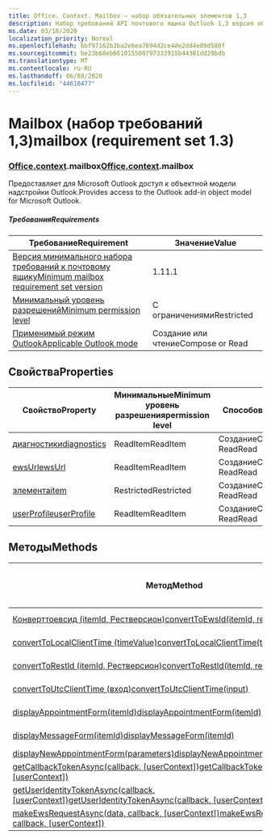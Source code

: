```yaml
---
title: Office. Context. Mailbox — набор обязательных элементов 1,3
description: Набор требований API почтового ящика Outlook 1,3 версия объектной модели почтового ящика.
ms.date: 03/18/2020
localization_priority: Normal
ms.openlocfilehash: bbf97162b3ba2e6ea7694d2ce4de2dd4e09d580f
ms.sourcegitcommit: be23b68eb661015508797333915b44381dd29bdb
ms.translationtype: MT
ms.contentlocale: ru-RU
ms.lasthandoff: 06/08/2020
ms.locfileid: "44610477"
---
```

# <a name="mailbox-requirement-set-13"></a><span data-ttu-id="160f1-103">Mailbox (набор требований 1,3)</span><span class="sxs-lookup"><span data-stu-id="160f1-103">mailbox (requirement set 1.3)</span></span>

### <a name="officecontextmailbox"></a><span data-ttu-id="160f1-104">[Office](office.md)[.context](office.context.md).mailbox</span><span class="sxs-lookup"><span data-stu-id="160f1-104">[Office](office.md)[.context](office.context.md).mailbox</span></span>

<span data-ttu-id="160f1-105">Предоставляет для Microsoft Outlook доступ к объектной модели надстройки Outlook.</span><span class="sxs-lookup"><span data-stu-id="160f1-105">Provides access to the Outlook add-in object model for Microsoft Outlook.</span></span>

##### <a name="requirements"></a><span data-ttu-id="160f1-106">Требования</span><span class="sxs-lookup"><span data-stu-id="160f1-106">Requirements</span></span>

|<span data-ttu-id="160f1-107">Требование</span><span class="sxs-lookup"><span data-stu-id="160f1-107">Requirement</span></span>| <span data-ttu-id="160f1-108">Значение</span><span class="sxs-lookup"><span data-stu-id="160f1-108">Value</span></span>|
|---|---|
|[<span data-ttu-id="160f1-109">Версия минимального набора требований к почтовому ящику</span><span class="sxs-lookup"><span data-stu-id="160f1-109">Minimum mailbox requirement set version</span></span>](../../requirement-sets/outlook-api-requirement-sets.md)| <span data-ttu-id="160f1-110">1.1</span><span class="sxs-lookup"><span data-stu-id="160f1-110">1.1</span></span>|
|[<span data-ttu-id="160f1-111">Минимальный уровень разрешений</span><span class="sxs-lookup"><span data-stu-id="160f1-111">Minimum permission level</span></span>](../../../outlook/understanding-outlook-add-in-permissions.md)| <span data-ttu-id="160f1-112">С ограничениями</span><span class="sxs-lookup"><span data-stu-id="160f1-112">Restricted</span></span>|
|[<span data-ttu-id="160f1-113">Применимый режим Outlook</span><span class="sxs-lookup"><span data-stu-id="160f1-113">Applicable Outlook mode</span></span>](../../../outlook/outlook-add-ins-overview.md#extension-points)| <span data-ttu-id="160f1-114">Создание или чтение</span><span class="sxs-lookup"><span data-stu-id="160f1-114">Compose or Read</span></span>|

## <a name="properties"></a><span data-ttu-id="160f1-115">Свойства</span><span class="sxs-lookup"><span data-stu-id="160f1-115">Properties</span></span>

| <span data-ttu-id="160f1-116">Свойство</span><span class="sxs-lookup"><span data-stu-id="160f1-116">Property</span></span> | <span data-ttu-id="160f1-117">Минимальные</span><span class="sxs-lookup"><span data-stu-id="160f1-117">Minimum</span></span><br><span data-ttu-id="160f1-118">уровень разрешения</span><span class="sxs-lookup"><span data-stu-id="160f1-118">permission level</span></span> | <span data-ttu-id="160f1-119">Способов</span><span class="sxs-lookup"><span data-stu-id="160f1-119">Modes</span></span> | <span data-ttu-id="160f1-120">Тип возвращаемых данных</span><span class="sxs-lookup"><span data-stu-id="160f1-120">Return type</span></span> | <span data-ttu-id="160f1-121">Минимальные</span><span class="sxs-lookup"><span data-stu-id="160f1-121">Minimum</span></span><br><span data-ttu-id="160f1-122">набор требований</span><span class="sxs-lookup"><span data-stu-id="160f1-122">requirement set</span></span> |
|---|---|---|---|:---:|
| [<span data-ttu-id="160f1-123">диагностики</span><span class="sxs-lookup"><span data-stu-id="160f1-123">diagnostics</span></span>](/javascript/api/outlook/office.mailbox?view=outlook-js-1.3#diagnostics) | <span data-ttu-id="160f1-124">ReadItem</span><span class="sxs-lookup"><span data-stu-id="160f1-124">ReadItem</span></span> | <span data-ttu-id="160f1-125">Создание</span><span class="sxs-lookup"><span data-stu-id="160f1-125">Compose</span></span><br><span data-ttu-id="160f1-126">Read</span><span class="sxs-lookup"><span data-stu-id="160f1-126">Read</span></span> | [<span data-ttu-id="160f1-127">Diagnostics</span><span class="sxs-lookup"><span data-stu-id="160f1-127">Diagnostics</span></span>](/javascript/api/outlook/office.diagnostics?view=outlook-js-1.3) | [<span data-ttu-id="160f1-128">1.1</span><span class="sxs-lookup"><span data-stu-id="160f1-128">1.1</span></span>](../requirement-set-1.1/outlook-requirement-set-1.1.md) |
| [<span data-ttu-id="160f1-129">ewsUrl</span><span class="sxs-lookup"><span data-stu-id="160f1-129">ewsUrl</span></span>](/javascript/api/outlook/office.mailbox?view=outlook-js-1.3#ewsurl) | <span data-ttu-id="160f1-130">ReadItem</span><span class="sxs-lookup"><span data-stu-id="160f1-130">ReadItem</span></span> | <span data-ttu-id="160f1-131">Создание</span><span class="sxs-lookup"><span data-stu-id="160f1-131">Compose</span></span><br><span data-ttu-id="160f1-132">Read</span><span class="sxs-lookup"><span data-stu-id="160f1-132">Read</span></span> | <span data-ttu-id="160f1-133">String</span><span class="sxs-lookup"><span data-stu-id="160f1-133">String</span></span> | [<span data-ttu-id="160f1-134">1.1</span><span class="sxs-lookup"><span data-stu-id="160f1-134">1.1</span></span>](../requirement-set-1.1/outlook-requirement-set-1.1.md) |
| [<span data-ttu-id="160f1-135">элемента</span><span class="sxs-lookup"><span data-stu-id="160f1-135">item</span></span>](office.context.mailbox.item.md) | <span data-ttu-id="160f1-136">Restricted</span><span class="sxs-lookup"><span data-stu-id="160f1-136">Restricted</span></span> | <span data-ttu-id="160f1-137">Создание</span><span class="sxs-lookup"><span data-stu-id="160f1-137">Compose</span></span><br><span data-ttu-id="160f1-138">Read</span><span class="sxs-lookup"><span data-stu-id="160f1-138">Read</span></span> | [<span data-ttu-id="160f1-139">Ресурс</span><span class="sxs-lookup"><span data-stu-id="160f1-139">Item</span></span>](/javascript/api/outlook/office.item?view=outlook-js-1.3) | [<span data-ttu-id="160f1-140">1.1</span><span class="sxs-lookup"><span data-stu-id="160f1-140">1.1</span></span>](../requirement-set-1.1/outlook-requirement-set-1.1.md) |
| [<span data-ttu-id="160f1-141">userProfile</span><span class="sxs-lookup"><span data-stu-id="160f1-141">userProfile</span></span>](/javascript/api/outlook/office.mailbox?view=outlook-js-1.3#userprofile) | <span data-ttu-id="160f1-142">ReadItem</span><span class="sxs-lookup"><span data-stu-id="160f1-142">ReadItem</span></span> | <span data-ttu-id="160f1-143">Создание</span><span class="sxs-lookup"><span data-stu-id="160f1-143">Compose</span></span><br><span data-ttu-id="160f1-144">Read</span><span class="sxs-lookup"><span data-stu-id="160f1-144">Read</span></span> | [<span data-ttu-id="160f1-145">UserProfile</span><span class="sxs-lookup"><span data-stu-id="160f1-145">UserProfile</span></span>](/javascript/api/outlook/office.userprofile?view=outlook-js-1.3) | [<span data-ttu-id="160f1-146">1.1</span><span class="sxs-lookup"><span data-stu-id="160f1-146">1.1</span></span>](../requirement-set-1.1/outlook-requirement-set-1.1.md) |

## <a name="methods"></a><span data-ttu-id="160f1-147">Методы</span><span class="sxs-lookup"><span data-stu-id="160f1-147">Methods</span></span>

| <span data-ttu-id="160f1-148">Метод</span><span class="sxs-lookup"><span data-stu-id="160f1-148">Method</span></span> | <span data-ttu-id="160f1-149">Минимальные</span><span class="sxs-lookup"><span data-stu-id="160f1-149">Minimum</span></span><br><span data-ttu-id="160f1-150">уровень разрешения</span><span class="sxs-lookup"><span data-stu-id="160f1-150">permission level</span></span> | <span data-ttu-id="160f1-151">Способов</span><span class="sxs-lookup"><span data-stu-id="160f1-151">Modes</span></span> | <span data-ttu-id="160f1-152">Минимальные</span><span class="sxs-lookup"><span data-stu-id="160f1-152">Minimum</span></span><br><span data-ttu-id="160f1-153">набор требований</span><span class="sxs-lookup"><span data-stu-id="160f1-153">requirement set</span></span> |
|---|---|---|:---:|
| [<span data-ttu-id="160f1-154">Конверттоевсид (itemId, Рестверсион)</span><span class="sxs-lookup"><span data-stu-id="160f1-154">convertToEwsId(itemId, restVersion)</span></span>](/javascript/api/outlook/office.mailbox?view=outlook-js-1.3#converttoewsid-itemid--restversion-) | <span data-ttu-id="160f1-155">Restricted</span><span class="sxs-lookup"><span data-stu-id="160f1-155">Restricted</span></span> | <span data-ttu-id="160f1-156">Создание</span><span class="sxs-lookup"><span data-stu-id="160f1-156">Compose</span></span><br><span data-ttu-id="160f1-157">Read</span><span class="sxs-lookup"><span data-stu-id="160f1-157">Read</span></span> | [<span data-ttu-id="160f1-158">1.3</span><span class="sxs-lookup"><span data-stu-id="160f1-158">1.3</span></span>](../requirement-set-1.3/outlook-requirement-set-1.3.md) |
| [<span data-ttu-id="160f1-159">convertToLocalClientTime (timeValue)</span><span class="sxs-lookup"><span data-stu-id="160f1-159">convertToLocalClientTime(timeValue)</span></span>](/javascript/api/outlook/office.mailbox?view=outlook-js-1.3#converttolocalclienttime-timevalue-) | <span data-ttu-id="160f1-160">ReadItem</span><span class="sxs-lookup"><span data-stu-id="160f1-160">ReadItem</span></span> | <span data-ttu-id="160f1-161">Создание</span><span class="sxs-lookup"><span data-stu-id="160f1-161">Compose</span></span><br><span data-ttu-id="160f1-162">Read</span><span class="sxs-lookup"><span data-stu-id="160f1-162">Read</span></span> | [<span data-ttu-id="160f1-163">1.1</span><span class="sxs-lookup"><span data-stu-id="160f1-163">1.1</span></span>](../requirement-set-1.1/outlook-requirement-set-1.1.md) |
| [<span data-ttu-id="160f1-164">convertToRestId (itemId, Рестверсион)</span><span class="sxs-lookup"><span data-stu-id="160f1-164">convertToRestId(itemId, restVersion)</span></span>](/javascript/api/outlook/office.mailbox?view=outlook-js-1.3#converttorestid-itemid--restversion-) | <span data-ttu-id="160f1-165">Restricted</span><span class="sxs-lookup"><span data-stu-id="160f1-165">Restricted</span></span> | <span data-ttu-id="160f1-166">Создание</span><span class="sxs-lookup"><span data-stu-id="160f1-166">Compose</span></span><br><span data-ttu-id="160f1-167">Read</span><span class="sxs-lookup"><span data-stu-id="160f1-167">Read</span></span> | [<span data-ttu-id="160f1-168">1.3</span><span class="sxs-lookup"><span data-stu-id="160f1-168">1.3</span></span>](../requirement-set-1.3/outlook-requirement-set-1.3.md) |
| [<span data-ttu-id="160f1-169">convertToUtcClientTime (вход)</span><span class="sxs-lookup"><span data-stu-id="160f1-169">convertToUtcClientTime(input)</span></span>](/javascript/api/outlook/office.mailbox?view=outlook-js-1.3#converttoutcclienttime-input-) | <span data-ttu-id="160f1-170">ReadItem</span><span class="sxs-lookup"><span data-stu-id="160f1-170">ReadItem</span></span> | <span data-ttu-id="160f1-171">Создание</span><span class="sxs-lookup"><span data-stu-id="160f1-171">Compose</span></span><br><span data-ttu-id="160f1-172">Read</span><span class="sxs-lookup"><span data-stu-id="160f1-172">Read</span></span> | [<span data-ttu-id="160f1-173">1.1</span><span class="sxs-lookup"><span data-stu-id="160f1-173">1.1</span></span>](../requirement-set-1.1/outlook-requirement-set-1.1.md) |
| [<span data-ttu-id="160f1-174">displayAppointmentForm(itemId)</span><span class="sxs-lookup"><span data-stu-id="160f1-174">displayAppointmentForm(itemId)</span></span>](/javascript/api/outlook/office.mailbox?view=outlook-js-1.3#displayappointmentform-itemid-) | <span data-ttu-id="160f1-175">ReadItem</span><span class="sxs-lookup"><span data-stu-id="160f1-175">ReadItem</span></span> | <span data-ttu-id="160f1-176">Создание</span><span class="sxs-lookup"><span data-stu-id="160f1-176">Compose</span></span><br><span data-ttu-id="160f1-177">Read</span><span class="sxs-lookup"><span data-stu-id="160f1-177">Read</span></span> | [<span data-ttu-id="160f1-178">1.1</span><span class="sxs-lookup"><span data-stu-id="160f1-178">1.1</span></span>](../requirement-set-1.1/outlook-requirement-set-1.1.md) |
| [<span data-ttu-id="160f1-179">displayMessageForm(itemId)</span><span class="sxs-lookup"><span data-stu-id="160f1-179">displayMessageForm(itemId)</span></span>](/javascript/api/outlook/office.mailbox?view=outlook-js-1.3#displaymessageform-itemid-) | <span data-ttu-id="160f1-180">ReadItem</span><span class="sxs-lookup"><span data-stu-id="160f1-180">ReadItem</span></span> | <span data-ttu-id="160f1-181">Создание</span><span class="sxs-lookup"><span data-stu-id="160f1-181">Compose</span></span><br><span data-ttu-id="160f1-182">Read</span><span class="sxs-lookup"><span data-stu-id="160f1-182">Read</span></span> | [<span data-ttu-id="160f1-183">1.1</span><span class="sxs-lookup"><span data-stu-id="160f1-183">1.1</span></span>](../requirement-set-1.1/outlook-requirement-set-1.1.md) |
| [<span data-ttu-id="160f1-184">displayNewAppointmentForm(parameters)</span><span class="sxs-lookup"><span data-stu-id="160f1-184">displayNewAppointmentForm(parameters)</span></span>](/javascript/api/outlook/office.mailbox?view=outlook-js-1.3#displaynewappointmentform-parameters-) | <span data-ttu-id="160f1-185">ReadItem</span><span class="sxs-lookup"><span data-stu-id="160f1-185">ReadItem</span></span> | <span data-ttu-id="160f1-186">Read</span><span class="sxs-lookup"><span data-stu-id="160f1-186">Read</span></span> | [<span data-ttu-id="160f1-187">1.1</span><span class="sxs-lookup"><span data-stu-id="160f1-187">1.1</span></span>](../requirement-set-1.1/outlook-requirement-set-1.1.md) |
| <span data-ttu-id="160f1-188">[getCallbackTokenAsync(callback, [userContext])](/javascript/api/outlook/office.mailbox?view=outlook-js-1.3#getcallbacktokenasync-callback--usercontext-)</span><span class="sxs-lookup"><span data-stu-id="160f1-188">[getCallbackTokenAsync(callback, [userContext])](/javascript/api/outlook/office.mailbox?view=outlook-js-1.3#getcallbacktokenasync-callback--usercontext-)</span></span> | <span data-ttu-id="160f1-189">ReadItem</span><span class="sxs-lookup"><span data-stu-id="160f1-189">ReadItem</span></span> | <span data-ttu-id="160f1-190">Создание</span><span class="sxs-lookup"><span data-stu-id="160f1-190">Compose</span></span><br><span data-ttu-id="160f1-191">Read</span><span class="sxs-lookup"><span data-stu-id="160f1-191">Read</span></span> | [<span data-ttu-id="160f1-192">1.3</span><span class="sxs-lookup"><span data-stu-id="160f1-192">1.3</span></span>](../requirement-set-1.3/outlook-requirement-set-1.3.md)<br>[<span data-ttu-id="160f1-193">1.1</span><span class="sxs-lookup"><span data-stu-id="160f1-193">1.1</span></span>](../requirement-set-1.1/outlook-requirement-set-1.1.md) |
| <span data-ttu-id="160f1-194">[getUserIdentityTokenAsync(callback, [userContext])](/javascript/api/outlook/office.mailbox?view=outlook-js-1.3#getuseridentitytokenasync-callback--usercontext-)</span><span class="sxs-lookup"><span data-stu-id="160f1-194">[getUserIdentityTokenAsync(callback, [userContext])](/javascript/api/outlook/office.mailbox?view=outlook-js-1.3#getuseridentitytokenasync-callback--usercontext-)</span></span> | <span data-ttu-id="160f1-195">ReadItem</span><span class="sxs-lookup"><span data-stu-id="160f1-195">ReadItem</span></span> | <span data-ttu-id="160f1-196">Создание</span><span class="sxs-lookup"><span data-stu-id="160f1-196">Compose</span></span><br><span data-ttu-id="160f1-197">Read</span><span class="sxs-lookup"><span data-stu-id="160f1-197">Read</span></span> | [<span data-ttu-id="160f1-198">1.1</span><span class="sxs-lookup"><span data-stu-id="160f1-198">1.1</span></span>](../requirement-set-1.1/outlook-requirement-set-1.1.md) |
| <span data-ttu-id="160f1-199">[makeEwsRequestAsync(data, callback, [userContext])](/javascript/api/outlook/office.mailbox?view=outlook-js-1.3#makeewsrequestasync-data--callback--usercontext-)</span><span class="sxs-lookup"><span data-stu-id="160f1-199">[makeEwsRequestAsync(data, callback, [userContext])](/javascript/api/outlook/office.mailbox?view=outlook-js-1.3#makeewsrequestasync-data--callback--usercontext-)</span></span> | <span data-ttu-id="160f1-200">ReadWriteMailbox</span><span class="sxs-lookup"><span data-stu-id="160f1-200">ReadWriteMailbox</span></span> | <span data-ttu-id="160f1-201">Создание</span><span class="sxs-lookup"><span data-stu-id="160f1-201">Compose</span></span><br><span data-ttu-id="160f1-202">Read</span><span class="sxs-lookup"><span data-stu-id="160f1-202">Read</span></span> | [<span data-ttu-id="160f1-203">1.1</span><span class="sxs-lookup"><span data-stu-id="160f1-203">1.1</span></span>](../requirement-set-1.1/outlook-requirement-set-1.1.md) |
